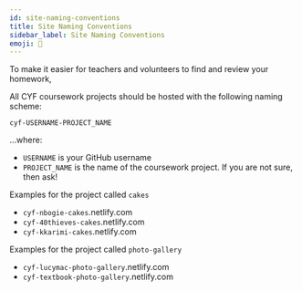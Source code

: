```yaml
---
id: site-naming-conventions
title: Site Naming Conventions
sidebar_label: Site Naming Conventions
emoji: 🔩
---
```


To make it easier for teachers and volunteers to find and review your homework,
<!-- CYF-ONLY -->
All CYF coursework projects should be hosted with the following naming scheme:

`cyf-USERNAME-PROJECT_NAME`

...where:

- `USERNAME` is your GitHub username
- `PROJECT_NAME` is the name of the coursework project. If you are not sure, then ask!

Examples for the project called `cakes`

- `cyf-nbogie-cakes`.netlify.com
- `cyf-40thieves-cakes`.netlify.com
- `cyf-kkarimi-cakes`.netlify.com

Examples for the project called `photo-gallery`

- `cyf-lucymac-photo-gallery`.netlify.com
- `cyf-textbook-photo-gallery`.netlify.com
<!-- END-CYF-ONLY -->
